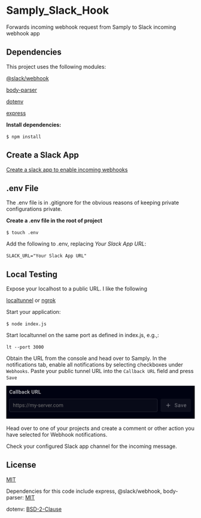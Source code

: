 # Samply_Slack_Hook
Forwards incoming webhook request from Samply to Slack incoming webhook app

## Dependencies
This project uses the following modules:

[@slack/webhook](https://www.npmjs.com/package/@slack/webhook)

[body-parser](https://www.npmjs.com/package/body-parser)

[dotenv](https://www.npmjs.com/package/dotenv)

[express](https://www.npmjs.com/package/express)

**Install dependencies:**

`$ npm install`

## Create a Slack App
[Create a slack app to enable incoming webhooks](https://api.slack.com/messaging/webhooks)

## .env File
The .env file is in .gitignore for the obvious reasons of keeping private configurations private.

**Create a .env file in the root of project**

`$ touch .env`

Add the following to .env, replacing *Your Slack App URL*:

`SLACK_URL="Your Slack App URL"`

## Local Testing
Expose your localhost to a public URL.  I like the following

[localtunnel](https://theboroer.github.io/localtunnel-www/) or [ngrok](https://ngrok.com/)

Start your application:

`$ node index.js`

Start localtunnel on the same port as defined in index.js, e.g.,:

`lt --port 3000`

Obtain the URL from the console and head over to Samply.  In the notifications tab, enable all notifications by selecting checkboxes under `Webhooks`.  Paste your public tunnel URL into the `Callback URL` field and press `Save`

![Webhook Config](images/samply_callback_url.png)

Head over to one of your projects and create a comment or other action you have selected for Webhook notifications.

Check your configured Slack app channel for the incoming message.

## License
[MIT](./LICENSE)

Dependencies for this code include express, @slack/webhook, body-parser: [MIT](https://www.mit.edu/~amini/LICENSE.md)

dotenv: [BSD-2-Clause](https://opensource.org/license/bsd-2-clause/)